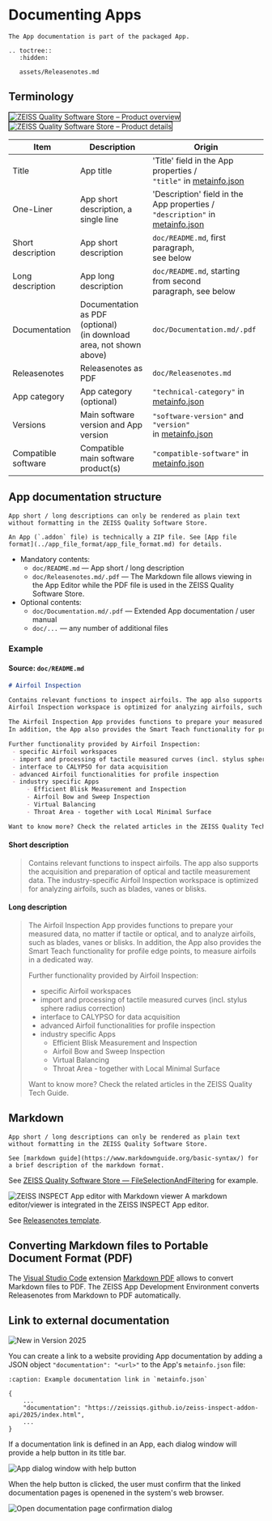 # Documenting Apps

```{note}
The App documentation is part of the packaged App.
```

```{eval-rst}
.. toctree::
   :hidden:

   assets/Releasenotes.md
```

## Terminology

<img src="assets/software_store-1.png" style="border:1px solid #000000" alt="ZEISS Quality Software Store &ndash; Product overview" />
<img src="assets/software_store-2.png" style="border:1px solid #000000" alt="ZEISS Quality Software Store &ndash; Product details" />

| Item                           | Description                                                | Origin                                                              |
| ------------------------------ | ---------------------------------------------------------- | ------------------------------------------------------------------- |
| Title                          | App title                                                  | 'Title' field in the App properties /<br>`"title"` in <a href="../app_file_format/app_file_format.html#metainfojson-documentation">metainfo.json</a> |
| One-Liner                      | App short description, a single line                       | 'Description' field in the App properties /<br>`"description"` in <a href="../app_file_format/app_file_format.html#metainfojson-documentation">metainfo.json</a> |
| Short description              | App short description                                      | `doc/README.md`, first paragraph,<br>see below                      |
| Long description               | App long description                                       | `doc/README.md`, starting from second<br>paragraph, see below       |
| Documentation                  | Documentation as PDF (optional)<br>(in download area, not shown above)  | `doc/Documentation.md/.pdf`                            |
| Releasenotes                   | Releasenotes as PDF                                        | `doc/Releasenotes.md`                                               |
| App category                   | App category (optional)                                    | `"technical-category"` in <a href="../app_file_format/app_file_format.html#metainfojson-documentation">metainfo.json</a> |
| Versions                       | Main software version and App version                      | `"software-version"` and  `"version"`<br>in <a href="../app_file_format/app_file_format.html#metainfojson-documentation">metainfo.json</a> |
| Compatible software            | Compatible main software product(s)                        | `"compatible-software"` in <a href="../app_file_format/app_file_format.html#metainfojson-documentation">metainfo.json</a> |

## App documentation structure

```{caution}
App short / long descriptions can only be rendered as plain text without formatting in the ZEISS Quality Software Store.
```

```{note}
An App (`.addon` file) is technically a ZIP file. See [App file format](../app_file_format/app_file_format.md) for details.
```

* Mandatory contents:
  * `doc/README.md` &mdash; App short / long description
  * `doc/Releasenotes.md/.pdf` &mdash; The Markdown file allows viewing in the App Editor while the PDF file is used in the ZEISS Quality Software Store. 
* Optional contents:
  * `doc/Documentation.md/.pdf` &mdash; Extended App documentation / user manual
  * `doc/...` &mdash; any number of additional files

### Example

#### Source: `doc/README.md`

```markdown
# Airfoil Inspection

Contains relevant functions to inspect airfoils. The app also supports the acquisition and preparation of optical and tactile measurement data. The industry-specific
Airfoil Inspection workspace is optimized for analyzing airfoils, such as blades, vanes or blisks.

The Airfoil Inspection App provides functions to prepare your measured data, no matter if tactile or optical, and to analyze airfoils, such as blades, vanes or blisks.
In addition, the App also provides the Smart Teach functionality for profile edge points, to measure airfoils in a dedicated way. 

Further functionality provided by Airfoil Inspection: 
 - specific Airfoil workspaces 
 - import and processing of tactile measured curves (incl. stylus sphere radius correction) 
 - interface to CALYPSO for data acquisition 
 - advanced Airfoil functionalities for profile inspection 
 - industry specific Apps  
     - Efficient Blisk Measurement and Inspection 
     - Airfoil Bow and Sweep Inspection 
     - Virtual Balancing 
     - Throat Area - together with Local Minimal Surface 

Want to know more? Check the related articles in the ZEISS Quality Tech Guide.
```

#### Short description

> Contains relevant functions to inspect airfoils. The app also supports the acquisition and preparation of optical and tactile measurement data. The industry-specific
> Airfoil Inspection workspace is optimized for analyzing airfoils, such as blades, vanes or blisks.

#### Long description


> The Airfoil Inspection App provides functions to prepare your measured data, no matter if tactile or optical, and to analyze airfoils, such as blades, vanes or blisks.
> In addition, the App also provides the Smart Teach functionality for profile edge points, to measure airfoils in a dedicated way. 
>
> Further functionality provided by Airfoil Inspection: 
> - specific Airfoil workspaces 
> - import and processing of tactile measured curves (incl. stylus sphere radius correction) 
> - interface to CALYPSO for data acquisition 
> - advanced Airfoil functionalities for profile inspection 
> - industry specific Apps  
>     - Efficient Blisk Measurement and Inspection 
>     - Airfoil Bow and Sweep Inspection 
>     - Virtual Balancing 
>     - Throat Area - together with Local Minimal Surface 
>
> Want to know more? Check the related articles in the ZEISS Quality Tech Guide.

## Markdown

```{caution}
App short / long descriptions can only be rendered as plain text without formatting in the ZEISS Quality Software Store.
```

```{note}
See [markdown guide](https://www.markdownguide.org/basic-syntax/) for a brief description of the markdown format.
```

See [ZEISS Quality Software Store &mdash; FileSelectionAndFiltering](https://software-store.zeiss.com/products/apps/FileSelectionAndFiltering) for example.

![ZEISS INSPECT App editor with Markdown viewer](assets/markdown_editor_viewer.png)
A markdown editor/viewer is integrated in the ZEISS INSPECT App editor.

See [Releasenotes template](assets/Releasenotes.md).

## Converting Markdown files to Portable Document Format (PDF)

The [Visual Studio Code](https://code.visualstudio.com/) extension [Markdown PDF](https://marketplace.visualstudio.com/items?itemName=yzane.markdown-pdf) allows to convert Markdown files to PDF.
The ZEISS App Development Environment converts Releasenotes from Markdown to PDF automatically. 

## Link to external documentation

![New in Version 2025](https://img.shields.io/badge/New-Version_2025-orange)

You can create a link to a website providing App documentation by adding a JSON object `"documentation": "<url>"` to the App's `metainfo.json` file:

```{code-block}
:caption: Example documentation link in `metainfo.json`

{
    ...
    "documentation": "https://zeissiqs.github.io/zeiss-inspect-addon-api/2025/index.html",
    ...
}
```

If a documentation link is defined in an App, each dialog window will provide a help button in its title bar.

![App dialog window with help button](assets/dialog_help_button.png)

When the help button is clicked, the user must confirm that the linked documentation pages is openened in the system's web browser.

![Open documentation page confirmation dialog](assets/open_documentation_confirmation.png)

